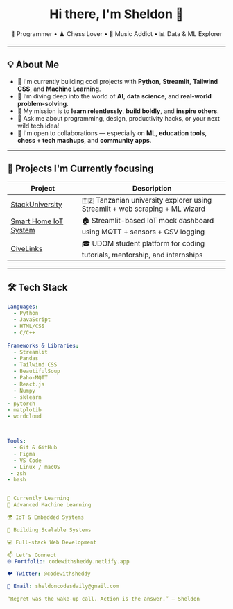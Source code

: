 <h1 align="center">Hi there, I'm Sheldon 👋</h1>

<p align="center">
  🧠 Programmer • ♟️ Chess Lover • 🎵 Music Addict • 📊 Data & ML Explorer
</p>

---

## 💡 About Me

- 🔭 I'm currently building cool projects with **Python**, **Streamlit**, **Tailwind CSS**, and **Machine Learning**.
- 🌱 I’m diving deep into the world of **AI**, **data science**, and **real-world problem-solving**.
- 🧠 My mission is to **learn relentlessly**, **build boldly**, and **inspire others**.
- 💬 Ask me about programming, design, productivity hacks, or your next wild tech idea!
- 💞️ I'm open to collaborations — especially on **ML**, **education tools**, **chess + tech mashups**, and **community apps**.

---

## 🚀 Projects I'm Currently focusing

| Project | Description |
|--------|-------------|
| [StackUniversity](https://github.com/zuck30/stackuniversity) | 🇹🇿 Tanzanian university explorer using Streamlit + web scraping + ML wizard |
| [Smart Home IoT System](#) | 🏠 Streamlit-based IoT mock dashboard using MQTT + sensors + CSV logging |
| [CiveLinks](#) | 🎓 UDOM student platform for coding tutorials, mentorship, and internships |

---

## 🛠️ Tech Stack

```yaml
Languages:
  - Python
  - JavaScript
  - HTML/CSS
  - C/C++
  
Frameworks & Libraries:
  - Streamlit
  - Pandas
  - Tailwind CSS
  - BeautifulSoup
  - Paho-MQTT
  - React.js
  - Numpy
  - sklearn
- pytorch
- matplotib
- wordcloud



Tools:
  - Git & GitHub
  - Figma
  - VS Code
  - Linux / macOS
 - zsh
- bash


🧠 Currently Learning
🧠 Advanced Machine Learning

🌍 IoT & Embedded Systems

💼 Building Scalable Systems

💻 Full-stack Web Development

📫 Let's Connect
🌐 Portfolio: codewithsheddy.netlify.app

🐦 Twitter: @codewithsheddy

💌 Email: sheldoncodesdaily@gmail.com

“Regret was the wake-up call. Action is the answer.” — Sheldon

